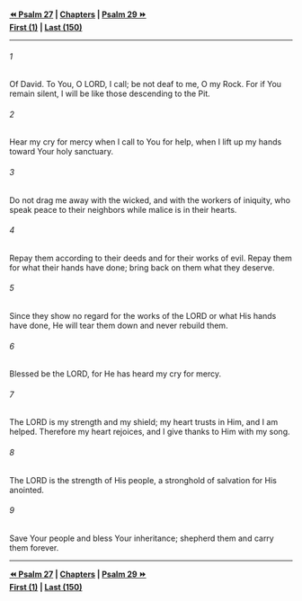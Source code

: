   
**[⏪ Psalm 27](./Psalm%2027.md) | [Chapters](./_index.md) | [Psalm 29 ⏩](./Psalm%2029.md)**  
**[First (1)](./Psalm%201.md) | [Last (150)](./Psalm%20150.md)**  
  
---  
  
###### 1  
Of David. To You, O LORD, I call; be not deaf to me, O my Rock. For if You remain silent, I will be like those descending to the Pit.  
  
###### 2  
Hear my cry for mercy when I call to You for help, when I lift up my hands toward Your holy sanctuary.  
  
###### 3  
Do not drag me away with the wicked, and with the workers of iniquity, who speak peace to their neighbors while malice is in their hearts.  
  
###### 4  
Repay them according to their deeds and for their works of evil. Repay them for what their hands have done; bring back on them what they deserve.  
  
###### 5  
Since they show no regard for the works of the LORD or what His hands have done, He will tear them down and never rebuild them.  
  
###### 6  
Blessed be the LORD, for He has heard my cry for mercy.  
  
###### 7  
The LORD is my strength and my shield; my heart trusts in Him, and I am helped. Therefore my heart rejoices, and I give thanks to Him with my song.  
  
###### 8  
The LORD is the strength of His people, a stronghold of salvation for His anointed.  
  
###### 9  
Save Your people and bless Your inheritance; shepherd them and carry them forever.  
  
  
---  
  
**[⏪ Psalm 27](./Psalm%2027.md) | [Chapters](./_index.md) | [Psalm 29 ⏩](./Psalm%2029.md)**  
**[First (1)](./Psalm%201.md) | [Last (150)](./Psalm%20150.md)**  
  
